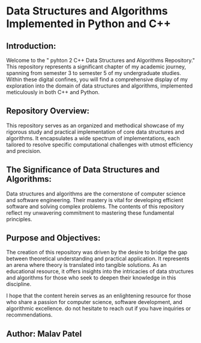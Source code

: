 # Data Structures and Algorithms Implemented in Python and C++

## Introduction:

Welcome to the " pyhton 2 C++ Data Structures and Algorithms Repository." This repository represents a significant chapter of my academic journey, spanning from semester 3 to semester 5 of my undergraduate studies. Within these digital confines, you will find a comprehensive display of my exploration into the domain of data structures and algorithms, implemented meticulously in both C++ and Python.

## Repository Overview:

This repository serves as an organized and methodical showcase of my rigorous study and practical implementation of core data structures and algorithms. It encapsulates a wide spectrum of implementations, each tailored to resolve specific computational challenges with utmost efficiency and precision.

## The Significance of Data Structures and Algorithms:

Data structures and algorithms are the cornerstone of computer science and software engineering. Their mastery is vital for developing efficient software and solving complex problems. The contents of this repository reflect my unwavering commitment to mastering these fundamental principles.

## Purpose and Objectives:

The creation of this repository was driven by the desire to bridge the gap between theoretical understanding and practical application. It represents an arena where theory is translated into tangible solutions. As an educational resource, it offers insights into the intricacies of data structures and algorithms for those who seek to deepen their knowledge in this discipline.

I hope that the content herein serves as an enlightening resource for those who share a passion for computer science, software development, and algorithmic excellence. do not hesitate to reach out if you have inquiries or recommendations.

## Author: Malav Patel 
